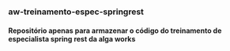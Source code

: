 ### aw-treinamento-espec-springrest
#### Repositório apenas para armazenar o código do treinamento de especialista spring rest da alga works
